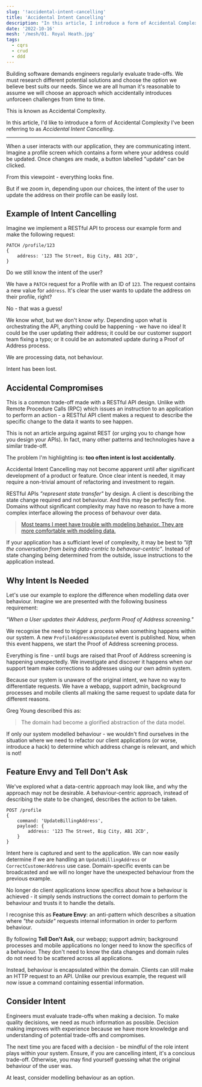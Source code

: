 ```yaml
---
slug: '!accidental-intent-cancelling'
title: 'Accidental Intent Cancelling'
description: "In this article, I introduce a form of Accidental Complexity I've been referring to as Accidental Intent Cancelling."
date: '2022-10-16'
mesh: '/mesh/01. Royal Heath.jpg'
tags:
  - cqrs
  - crud
  - ddd
---
```


Building software demands engineers regularly evaluate trade-offs. We must research different potential solutions and choose the option we believe best suits our needs. Since we are all human it's reasonable to assume we will choose an approach which accidentally introduces unforceen challenges from time to time.

This is known as Accidental Complexity.

In this article, I'd like to introduce a form of Accidental Complexity I've been referring to as _Accidental Intent Cancelling_.

---

When a user interacts with our application, they are communicating intent. Imagine a profile screen which contains a form where your address could be updated. Once changes are made, a button labelled "update" can be clicked.

From this viewpoint - everything looks fine.

But if we zoom in, depending upon our choices, the intent of the user to update the address on their profile can be easily lost.

## Example of Intent Cancelling

Imagine we implement a RESTful API to process our example form and make the following request:

```http
PATCH /profile/123
{
    address: '123 The Street, Big City, AB1 2CD',
}
```

Do we still know the intent of the user?

We have a `PATCH` request for a Profile with an ID of `123`. The request contains a new value for `address`. It's clear the user wants to update the address on their profile, right?

No - that was a guess!

We know _what_, but we don't know _why_. Depending upon what is orchestrating the API, anything could be happening - we have no idea! It could be the user updating their address; it could be our customer support team fixing a typo; or it could be an automated update during a Proof of Address process.

We are processing data, not behaviour.

Intent has been lost.


## Accidental Compromises

This is a common trade-off made with a RESTful API design. Unlike with Remote Procedure Calls (RPC) which issues an instruction to an application to perform an action - a RESTful API client makes a request to describe the specific change to the data it wants to see happen.

This is not an article arguing against REST (or urging you to change how you design your APIs). In fact, many other patterns and technologies have a similar trade-off.

The problem I'm highlighting is: **too often intent is lost accidentally**.

Accidental Intent Cancelling may not become apparent until after significant development of a product or feature. Once clear intent is needed, it may require a non-trivial amount of refactoring and investment to regain.

RESTful APIs _"represent state transfer"_ by design. A client is describing the state change required and not behaviour. And this may be perfectly fine. Domains without significant complexity may have no reason to have a more complex interface allowing the process of behavour over data.

> [Most teams I meet have trouble with modeling behavior. They are more comfortable with modeling data.](https://twitter.com/yreynhout/status/1579750607992532993)

If your application has a sufficiant level of complexity, it may be best to _"lift the conversation from being data-centric to behavour-centric"_. Instead of state changing being determined from the outside, issue instructions to the application instead.


## Why Intent Is Needed

Let's use our example to explore the difference when modelling data over behaviour. Imagine we are presented with the following business requirement:

_"When a User updates their Address, perform Proof of Address screening."_

We recognise the need to trigger a process when something happens within our system. A new `ProfileAddressWasUpdated` event is published. Now, when this event happens, we start the Proof of Address screening process.

Everything is fine - until bugs are raised that Proof of Address screening is happening unexpectedly. We investigate and discover it happens when our support team make corrections to addresses using our own admin system.

Because our system is unaware of the original intent, we have no way to differentiate requests. We have a webapp, support admin, background processes and mobile clients all making the same request to update data for different reasons.

Greg Young described this as:
> The domain had become a glorified abstraction of the data model.

If only our system modelled behaviour - we wouldn't find ourselves in the situation where we need to refactor our client applications (or worse, introduce a hack) to determine which address change is relevant, and which is not!

## Feature Envy and Tell Don't Ask

We've explored what a data-centric approach may look like, and why the approach may not be desirable. A behaviour-centric approach, instead of describing the state to be changed, describes the action to be taken.

```
POST /profile
{
    command: 'UpdateBillingAddress',
    payload: {
        address: '123 The Street, Big City, AB1 2CD',
    }
}
```

Intent here is captured and sent to the application. We can now easily determine if we are handling an `UpdateBillingAddress` or `CorrectCustomerAddress` use case. Domain-specific events can be broadcasted and we will no longer have the unexpected behaviour from the previous example.

No longer do client applications know specifics about how a behaviour is achieved - it simply sends instructions the correct domain to perform the behaviour and trusts it to handle the details.

I recognise this as **Feature Envy**: an anti-pattern which describes a situation where _"the outside"_ requests internal information in order to perform behaviour.

By following **Tell Don't Ask**, our webapp; support admin; background processes and mobile applications no longer need to know the specifics of a behaviour. They don't need to know the data changes and domain rules do not need to be scattered across all applications.

Instead, behaviour is encapsulated within the domain. Clients can still make an HTTP request to an API. Unlike our previous example, the request will now issue a command containing essential information.

## Consider Intent

Engineers must evaluate trade-offs when making a decision. To make quality decisions, we need as much information as possible. Decision making improves with experience because we have more knowledge and understanding of potential trade-offs and compromises.

The next time you are faced with a decision - be mindful of the role intent plays within your system. Ensure, if you are cancelling intent, it's a concious trade-off. Otherwise, you may find yourself guessing what the original behaviour of the user was.

At least, consider modelling behaviour as an option.
